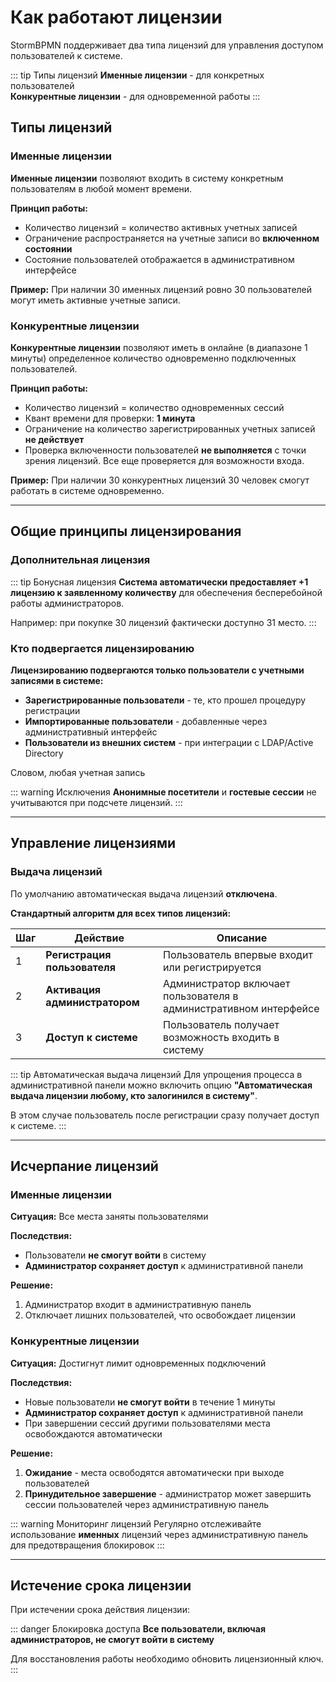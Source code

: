# Как работают лицензии

StormBPMN поддерживает два типа лицензий для управления доступом пользователей к системе.

::: tip Типы лицензий
**Именные лицензии** - для конкретных пользователей  
**Конкурентные лицензии** - для одновременной работы
:::

## Типы лицензий

### Именные лицензии

**Именные лицензии** позволяют входить в систему конкретным пользователям в любой момент времени.

**Принцип работы:**

-   Количество лицензий = количество активных учетных записей
-   Ограничение распространяется на учетные записи во **включенном состоянии**
-   Состояние пользователей отображается в административном интерфейсе

**Пример:** При наличии 30 именных лицензий ровно 30 пользователей могут иметь активные учетные записи.

### Конкурентные лицензии

**Конкурентные лицензии** позволяют иметь в онлайне (в диапазоне 1 минуты) определенное количество одновременно подключенных пользователей.

**Принцип работы:**

-   Количество лицензий = количество одновременных сессий
-   Квант времени для проверки: **1 минута**
-   Ограничение на количество зарегистрированных учетных записей **не действует**
-   Проверка включенности пользователей **не выполняется** с точки зрения лицензий. Все еще проверяется для возможности входа.

**Пример:** При наличии 30 конкурентных лицензий 30 человек смогут работать в системе одновременно.

---

## Общие принципы лицензирования

### Дополнительная лицензия

::: tip Бонусная лицензия
**Система автоматически предоставляет +1 лицензию к заявленному количеству** для обеспечения бесперебойной работы администраторов.

Например: при покупке 30 лицензий фактически доступно 31 место.
:::

### Кто подвергается лицензированию

**Лицензированию подвергаются только пользователи с учетными записями в системе:**

-   **Зарегистрированные пользователи** - те, кто прошел процедуру регистрации
-   **Импортированные пользователи** - добавленные через административный интерфейс
-   **Пользователи из внешних систем** - при интеграции с LDAP/Active Directory

Словом, любая учетная запись

::: warning Исключения
**Анонимные посетители** и **гостевые сессии** не учитываются при подсчете лицензий.
:::

---

## Управление лицензиями

### Выдача лицензий

По умолчанию автоматическая выдача лицензий **отключена**.

**Стандартный алгоритм для всех типов лицензий:**

| Шаг | Действие                      | Описание                                                          |
| --- | ----------------------------- | ----------------------------------------------------------------- |
| 1   | **Регистрация пользователя**  | Пользователь впервые входит или регистрируется                    |
| 2   | **Активация администратором** | Администратор включает пользователя в административном интерфейсе |
| 3   | **Доступ к системе**          | Пользователь получает возможность входить в систему               |

::: tip Автоматическая выдача лицензий
Для упрощения процесса в административной панели можно включить опцию **"Автоматическая выдача лицензии любому, кто залогинился в систему"**.

В этом случае пользователь после регистрации сразу получает доступ к системе.
:::

---

## Исчерпание лицензий

### Именные лицензии

**Ситуация:** Все места заняты пользователями

**Последствия:**

-   Пользователи **не смогут войти** в систему
-   **Администратор сохраняет доступ** к административной панели

**Решение:**

1. Администратор входит в административную панель
2. Отключает лишних пользователей, что освобождает лицензии

### Конкурентные лицензии

**Ситуация:** Достигнут лимит одновременных подключений

**Последствия:**

-   Новые пользователи **не смогут войти** в течение 1 минуты
-   **Администратор сохраняет доступ** к административной панели
-   При завершении сессий другими пользователями места освобождаются автоматически

**Решение:**

1. **Ожидание** - места освободятся автоматически при выходе пользователей
2. **Принудительное завершение** - администратор может завершить сессии пользователей через административную панель

::: warning Мониторинг лицензий
Регулярно отслеживайте использование **именных** лицензий через административную панель для предотвращения блокировок
:::

---

## Истечение срока лицензии

При истечении срока действия лицензии:

::: danger Блокировка доступа
**Все пользователи, включая администраторов, не смогут войти в систему**

Для восстановления работы необходимо обновить лицензионный ключ.
:::
